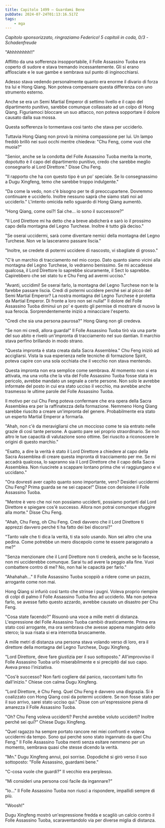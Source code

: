 ```yaml
---
title: Capitolo 1499 – Guardami Bene
pubDate: 2024-07-24T01:13:16.517Z
tags:
    - mga
---
```



<em>Capitolo sponsorizzato, ringraziamo Federico!
5 capitoli in coda, 0/3
-Schadenfreude</em>


"Ahhhhhhhh!!"


Afflitto da una sofferenza insopportabile, il Folle Assassino Tuoba era coperto di sudore e stava tremando incessantemente. Gli si erano afflosciate e le sue gambe e sembrava sul punto di inginocchiarsi.


Adesso stava vedendo personalmente quanto era enorme il divario di forza tra lui e Hong Qiang. Non poteva compensare questa differenza con uno strumento esterno.


Anche se era un Semi Martial Emperor di settimo livello e il capo del dipartimento punitivo, sarebbe comunque collassato ad un colpo di Hong Qiang. Figuriamoci bloccare un suo attacco, non poteva sopportare il dolore causato dalla sua mossa.


Questa sofferenza lo tormentava così tanto che stava per ucciderlo.


Tuttavia Hong Qiang non provò la minima compassione per lui. Un lampo freddò brillò nei suoi occhi mentre chiedeva: "Chu Feng, come vuoi che muoia?"


"Senior, anche se la condotta del Folle Assassino Tuoba merita la morte, dopotutto è il capo del dipartimento punitivo, credo che sarebbe meglio consegnarlo al Lord Direttore." Disse Chu Feng.


"Il rapporto che ha con questo tipo è un po' speciale. Se lo consegnassimo a Dugu Xingfeng, temo che sarebbe troppo indulgente."


"Da come la vedo, non c'è bisogno per te di preoccupartene. Dovremmo continuare e ucciderlo. Inoltre nessuno saprà che siamo stati noi ad ucciderlo." L'intento omicida nello sguardo di Hong Qiang aumentò.


"Hong Qiang, come osi?! Sai che... io sono il successore?"


"Il Lord Direttore mi ha detto che a breve abdicherà e sarò io il prossimo capo della montagna del Legno Turchese. Inoltre è tutto già deciso."


"Se oserai uccidermi, sarà come diventare nemici della montagna del Legno Turchese. Non ve la lasceranno passare liscia."


"Inoltre, se credete di potermi uccidere di nascosto, vi sbagliate di grosso."


"C'è un marchio di tracciamento nel mio corpo. Dato quanto siamo vicini alla montagna del Legno Turchese, lo vedranno benissimo. Se mi accadesse qualcosa, il Lord Direttore lo saprebbe sicuramente, il Sect lo saprebbe. Capirebbero che sei stato tu e Chu Feng ad avermi ucciso."


"Avanti, uccidimi! Se oserai farlo, la montagna del Legno Turchese non te la farebbe passare liscia. Credi di potermi uccidere perché sei al picco del Semi Martial Emperor? La nostra montagna del Legno Turchese è protetta da Martial Emperor. Di fronte a loro non sei nulla!" Il dolore del Folle Assassino Tuoba diminuì un po' e questo gli permise di mostrare di nuovo la sua ferocia. Sorprendentemente iniziò a minacciare l'esperto.


"Credi che sia una persona paurosa?" Hong Qiang non gli credeva.


"Se non mi credi, allora guarda!" Il Folle Assassino Tuoba tirò via una parte del suo abito e rivelò un'impronta di tracciamento nel suo dantian. Il marchio stava perfino brillando in modo strano.


"Questa impronta è stata creata dalla Sacra Assemblea." Chu Feng iniziò ad accigliarsi. Vista la sua esperienza nelle tecniche di formazione Spirit, poteva capire con una sola occhiata che il vecchio non stava mentendo.


Questa impronta non era semplice come sembrava. Al momento non si era attivata, ma una volta che la vita del Folle Assassino Tuoba fosse stata in pericolo, avrebbe mandato un segnale a certe persone. Non solo le avrebbe informate del posto in cui era stato ucciso il vecchio, ma avrebbe anche trasmesso le ultime parole del Folle Assassino Tuoba.


Il motivo per cui Chu Feng poteva confermare che era opera della Sacra Assemblea era per la raffinatezza della formazione. Nemmeno Hong Qiang sarebbe riuscito a creare un'impronta del genere. Probabilmente era stato un esperto Martial Emperor a formarla.


"Ahah, non c'è da meravigliarsi che un moccioso come te sia entrato nelle grazie di così tante persone. A quanto pare sei proprio straordinario. Se non altro le tue capacità di valutazione sono ottime. Sei riuscito a riconoscere le origini di questo marchio."


"Esatto, a dire la verità è stato il Lord Direttore a chiedere al capo della Sacra Assemblea di creare questa impronta di tracciamento per me. Se mi accadrà qualcosa, lo sapranno sia il Lord Direttore che il capo della Sacra Assemblea. Non riuscirete a scappare lontano prima che vi raggiungano e vi uccidano."


"Ora dovresti aver capito quanto sono importante, vero? Desideri uccidermi Chu Feng? Prima guarda se ne sei capace!" Disse con derisione il Folle Assassino Tuoba.


"Mentre è vero che noi non possiamo ucciderti, possiamo portarti dal Lord Direttore e spiegare cos'è successo. Allora non potrai comunque sfuggire alla morte." Disse Chu Feng.


"Ahah, Chu Feng, oh Chu Feng. Credi davvero che il Lord Direttore ti apprezzi davvero perché ti ha fatto dei bei discorsi?"


"Tanto vale che ti dica la verità, ti sta solo usando. Non sei altro che una pedina. Come potrebbe un mero discepolo come te essere paragonato a me?"


"Senza menzionare che il Lord Direttore non ti crederà, anche se lo facesse, non mi ucciderebbe comunque. Sarai tu ad avere la peggio alla fine. Vuoi combattere contro di me? No, non hai le capacità per farlo."


"Ahahahah..." Il Folle Assassino Tuoba scoppiò a ridere come un pazzo, arrogante come non mai.


Hong Qiang si infuriò così tanto che strinse i pugni. Voleva proprio riempire di colpi di palmo il Folle Assassino Tuoba fino ad ucciderlo. Ma non poteva farlo, se avesse fatto questo azzardo, avrebbe causato un disastro per Chu Feng.


"Cosa state facendo?" Risuonò una voce a mille metri di distanza. L'espressione del Folle Assassino Tuoba cambiò drasticamente. Prima era stato così arrogante, ma ora sembrava che avesse appena mangiato dello sterco; la sua risata si era interrotta bruscamente.


A mille metri di distanza una persona stava volando verso di loro, era il direttore della montagna del Legno Turchese, Dugu Xingfeng.


"Lord Direttore, deve fare giustizia per il suo sottoposto." All'improvviso il Folle Assassino Tuoba urlò miserabilmente e si precipitò dal suo capo. Aveva preso l'iniziativa.


"Cos'è successo? Non farti cogliere dal panico, raccontami tutto fin dall'inizio." Chiese con calma Dugu Xingfeng.


"Lord Direttore, è Chu Feng. Quel Chu Feng è davvero una disgrazia. Si è coalizzato con Hong Qiang così da potermi uccidere. Se non fosse stato per il suo arrivo, sarei stato ucciso qui." Disse con un'espressione piena di amarezza il Folle Assassino Tuoba.


"Oh? Chu Feng voleva ucciderti? Perché avrebbe voluto ucciderti? Inoltre perché sei qui?" Chiese Dugu Xingfeng.


"Quel ragazzo ha sempre portato rancore nei miei confronti e voleva uccidermi da tempo. Sono qui perché sono stato ingannato da quel Chu Feng." Il Folle Assassino Tuoba mentì senza esitare nemmeno per un momento, sembrava quasi che stesse dicendo la verità.


"Mn." Dugu Xingfeng annuì, poi sorrise. Dopodiché si girò verso il suo sottoposto: "Folle Assassino, guardami bene."


"C-cosa vuole che guardi?" Il vecchio era perplesso.


"Mi consideri una persona così facile da ingannare?"


"Io..." Il Folle Assassino Tuoba non riuscì a rispondere, impallidì sempre di più.


"Woosh!"


Dugu Xingfeng mostrò un'espressione fredda e scagliò un calcio contro il Folle Assassino Tuoba, scaraventandolo via per diverse miglia di distanza.
                                


                                




